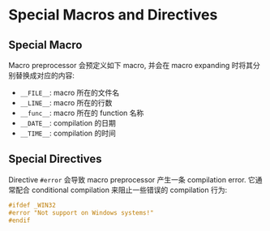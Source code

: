 # Special Macros and Directives

## Special Macro 

Macro preprocessor 会预定义如下 macro, 并会在 macro expanding 时将其分别替换成对应的内容:
- `__FILE__`: macro 所在的文件名
- `__LINE__`: macro 所在的行数
- `__func__`: macro 所在的 function 名称  
- `__DATE__`: compilation 的日期
- `__TIME__`: compilation 的时间

## Special Directives

Directive `#error` 会导致 macro preprocessor 产生一条 compilation error.
它通常配合 conditional compilation 来阻止一些错误的 compilation 行为:

```c++
#ifdef _WIN32
#error "Not support on Windows systems!"
#endif
```
